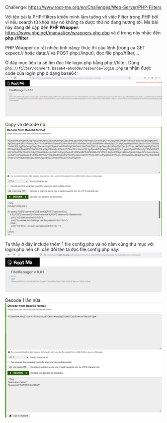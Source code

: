 Challenge: https://www.root-me.org/en/Challenges/Web-Server/PHP-Filters

Với tên bài là PHP-Filters khiến mình lầm tưởng về việc Filter trong PHP bởi vì nếu search từ khóa này nó không ra được thứ nó đang hướng tới. Mà bài này đang đề cập đến **PHP Wrapper**.
https://www.php.net/manual/en/wrappers.php.php và ở trong này nhắc đến **php://filter**

PHP Wrapper có rất nhiều tính năng: thực thi câu lệnh (trong cả GET expect:// hoặc  data:// và POST php://input), đọc file php://filter,...

Ở đây mục tiêu ta sẽ tìm đọc file login.php bằng php://filter.
Dùng ```php://filter/convert.base64-encode/resource=login.php``` ta nhận được code của login.php ở dạng base64:
![alt text](image.png)

Copy và decode nó:
![alt text](image-1.png)

Ta thấy ở đây include thêm 1 file config.php và nó nằm cùng thư mục với login.php nên chỉ cần đổi tên ta đọc file config.php này: 
![alt text](image-2.png)

Decode 1 lần nữa: 
![alt text](image-3.png)

